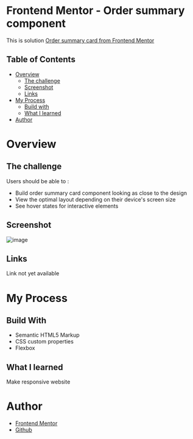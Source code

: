 
# Frontend Mentor -  Order summary component
This is solution [Order summary card from Frontend Mentor](https://www.frontendmentor.io/challenges/order-summary-component-QlPmajDUj)

## Table of Contents
- [Overview](#overview)
  - [The challenge](#the-challenge)
  - [Screenshot](#screenshot)
  - [Links](#links)
- [My Process](#my-process)
  - [Build with](#build-with)
  - [What I learned](#what-i-learned)
- [Author](#author)

# Overview
## The challenge
Users should be able to : 
  - Build order summary card component looking as close to the design
  - View the optimal layout depending on their device's screen size
  - See hover states for interactive elements
  
## Screenshot
![image](https://user-images.githubusercontent.com/63044215/153996771-c680bf30-f830-447e-bafc-f77892402373.png)

## Links
Link not yet available

# My Process
## Build With
  - Semantic HTML5 Markup
  - CSS custom properties
  - Flexbox
 
 ## What I learned
 Make responsive website
 
# Author
- [Frontend Mentor](https://www.frontendmentor.io/profile/miftahuljna127)
- [Github](https://github.com/miftahuljna127)
